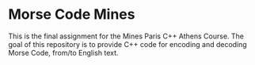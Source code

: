 # Morse Code Mines 
This is the final assignment for the Mines Paris C++ Athens Course.
The goal of this repository is to provide C++ code for encoding and decoding Morse Code, from/to English text. 
